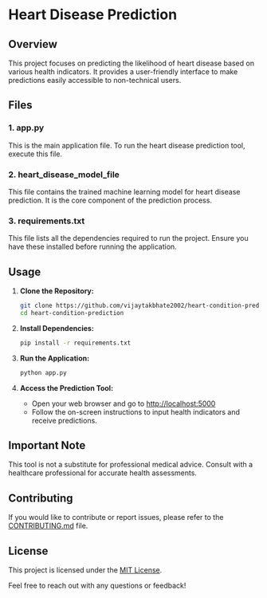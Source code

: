 # Heart Disease Prediction

## Overview

This project focuses on predicting the likelihood of heart disease based on various health indicators. It provides a user-friendly interface to make predictions easily accessible to non-technical users.

## Files

### 1. app.py

This is the main application file. To run the heart disease prediction tool, execute this file.

### 2. heart_disease_model_file

This file contains the trained machine learning model for heart disease prediction. It is the core component of the prediction process.

### 3. requirements.txt

This file lists all the dependencies required to run the project. Ensure you have these installed before running the application.

## Usage

1. **Clone the Repository:**
    ```bash
    git clone https://github.com/vijaytakbhate2002/heart-condition-prediction.git
    cd heart-condition-prediction
    ```

2. **Install Dependencies:**
    ```bash
    pip install -r requirements.txt
    ```

3. **Run the Application:**
    ```bash
    python app.py
    ```

4. **Access the Prediction Tool:**
    - Open your web browser and go to [http://localhost:5000](http://localhost:5000)
    - Follow the on-screen instructions to input health indicators and receive predictions.

## Important Note

This tool is not a substitute for professional medical advice. Consult with a healthcare professional for accurate health assessments.

## Contributing

If you would like to contribute or report issues, please refer to the [CONTRIBUTING.md](CONTRIBUTING.md) file.

## License

This project is licensed under the [MIT License](LICENSE).

Feel free to reach out with any questions or feedback!
